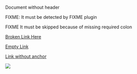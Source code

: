 Document without header

FIXME: It must be detected by FIXME plugin

FIXME It must be skipped because of missing required colon

[Broken Link Here](http://domain.tld/)

[Empty Link]()

[Link without anchor](#)

![](my/broken/image.png)

